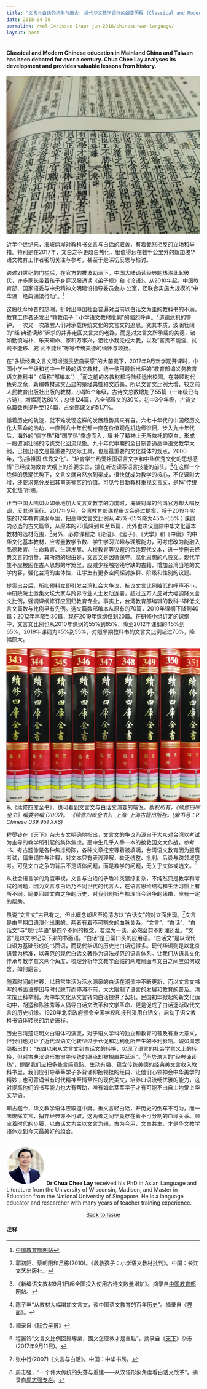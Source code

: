 ```yaml
---
title: "文言与白话的抗争与磨合: 近代华文教学语体的蜕变历程 (Classical and Modern Chinese Education)"
date: 2018-04-30
permalink: /vol-14/issue-1/apr-jun-2018/chinese-war-language/
layout: post
---
```


#### Classical and Modern Chinese education in Mainland China and Taiwan has been debated for over a century. **Chua Chee Lay** analyses its development and provides valuable lessons from history.

<img style="width: 650px; height: 410px;" src="/images/Vol-14-issue-1/chinese/Chinese1.jpg">

近半个世纪来，海峡两岸对教科书文言与白话的取舍，有着截然相反的立场和举措。特别是在2017年，文白之争更趋白热化，很值得远在数千公里外的新加坡华语文教育工作者密切关注与参考，甚至于是深切反思与检讨。

跨过21世纪的门槛后，在官方的推波助澜下，中国大陆诵读经典的热潮此起彼伏，许多家长带着孩子身穿汉服诵读《弟子规》和《论语》。从2010年起，中国教育部、国家语委与中央精神文明建设指导委员会办
公室，还联合实施大规模的“中华诵：经典诵读行动”。[^1]

这股抚今悼昔的热潮，折射出中国社会普遍对当前以白话文为主的教科书的不满，教育工作者还发出“救救孩子：小学语文教材批判”的强烈呼声。[^2]道德危机的警钟，一次又一次敲醒人们对承载传统文化的文言文的追思。究其本质，波澜壮阔的“经 典诵读热”诉求的并非走回文言文的老路，而是对文言文所承载的美德，诸如勤慎端朴、乐天知命、家和万事兴，牺牲小我完成大我，以及“富贵不能淫、贫贱不能移、威
武不能屈”等等传统美德的缅怀与颂扬。

在“多读经典文言文可增强民族自豪感”的大前提下，2017年9月新学期开课时，中国小学一年级和初中一年级的语文教材，统一使用最新出炉的“教育部编义务教育语文教科书”（简称“部编本”）,[^3]而之前的各教材都将陆续退出校园。在兼顾时代色彩之余，新编教材选文凸显的是经典性和文质美，所以文言文比例大增，较之前人民教育出版社出版的教材，小学6个年级，古诗文总数增加了55篇（一年级已有古诗），增幅高达80%；总计124篇，占全部课文的30%。初中3个年级，古诗文总篇数也提升至124篇，占全部课文的51.7%。

循着历史的轨迹，就不难发现这样的发展趋势其来有自。六七十年代的中国经历文化大革命的浩劫，一直到八十年代都一直在价值观危机边缘徘徊，步入九十年代后，海外的“儒学热”和“国学热”乘虚而入，填
补了精神上无所依托的空白，形成一股波澜壮阔的传统文化回流现象。九十年代中期的全日制普通高中语文教学大纲，已提出语文是最重要的交际工具，也是最重要的文化载体的观点。2000年，“弘扬祖国
优秀文化”、“培育学生热爱祖国语言文字和中华优秀文化的思想感情”已经成为教育大纲上的首要宗旨，排在听说读写语言技能的前头。[^4]在这样一个绝佳的思潮优势下，文言文就自然水到渠成，很快就成为教学的核心，不仅课时大增，还要求充分发掘其审美鉴赏的价值。可见今日新教材重视文言文，是拜“传统文化热”所赐。

正当中国大陆如火如荼地加大文言文教学的力度时，海峡对岸的台湾官方却大唱反调，反其道而行。2017年9月，台湾教育部课程审议会通过提案，将于2019年实施的12年教育课纲草案，把高中文言文比例从
45%–65%降为45%–55%；课纲内必选的古文篇章，从原本的20篇降到10至15篇，此外也决议删除中华文化基本教材的选材范围，[^5]另外，必修课程之《论语》、《孟子》、《大学》和《中庸》的中华文化基本教材，应考量教学节数、学生学习兴趣与理解能力，可考虑改为能融入品德教育、生命教育、生涯发展、人权教育等议题的合适现代文本，进一步删去经典文言的份量。其所持的理由是，文言文是因循保守、腐化思想的八股文。现代学生不应被困在古人思想的牢笼里，应减少接触抱残守缺的古籍，增加台湾当地的文学内容，强化台湾的主体性，让学生有更多空间探讨族群、阶级和性别的议题。

提案出台后，所如预料立即引发台湾社会大争议，抗议文言比例降低的呼声不小，中研院院士邀集文坛大家与跨界专业人士发动连署，超过五万人反对大幅调降文言文比例，强调课纲修订应回归教育专业。事实上，台湾教育部编辑的教科书降低文言文篇数与比例早有先例。选文篇数部编本从原有的70篇，2010年课纲下降到40篇；2012年再降到30篇，现在2019年课纲仅剩20篇。在研修小组订定的课纲中，文言文比例也从2010年课纲的55%到65%，降至2012年课纲的45%到65%，2019年课纲为45%到55%，对照早期教科书的文言文比例超过70%，降幅颇大。

<img style="width: 650px; height: 400px;" src="/images/Vol-14-issue-1/chinese/Chinese2.JPG">
<div style="background-color: white;">从《续修四库全书》，也可看到文言文与白话文演变的端倪。<i>版权所有，《续修四库全书》编委会编 (2002)。
《续修四库全书》。上海: 上海古籍出版社。(索书号：R Chinese 039.951 XXS)</i></div>

程晏铃在《天下》杂志专文明确地指出，文言文的争议乃源自于大众对台湾以考试为主导的教学所引起的集体焦虑。高中生几乎人手一本的抢救国文大作战，参考书、考古题像是各种焦虑纷陈，各种文章挖空等着被填满，台湾语文教育因为服膺考试，偏重词性与注释，对文本只有表浅理解，缺乏统整、批判、后设与跨领域思考。可见文白之争的背后不是语体问题，而是教学的问题，无关乎文体或选文。[^6]

从社会语言学的角度审视，文言与白话的矛盾冲突错综复杂，不纯然只是教学和考试的问题，因为文言与白话乃不同世代的代言人，在语言思维结构和生活习惯上有所不同。简要回顾文白之争的历史，对我们剖析与梳理当今纷争的缘由，应有一定的帮助。

虽说“文言文”古已有之，但此概念却迟至晚清方以“白话文”的对立面出现。[^7]文言是由早期口语演化出来的，两者有着不可割舍的血脉关系。“文言”、“白话”、“白话文”与“现代华语”是四个不同的概念，若混为一谈，必然会剪不断理还乱。“文言”是以文字记录下来的书面语。“白话”是日常口头的应用语。“白话文”是以现代口语为基础形成的书面语，而现代华语的历史比白话短得多。现代华语则是以北京语音为标准，以典范的现代白话文著作为语法规范的语言体系。让我们从语言文化传承与教学意义两个角度，梳理分析华文教学面临的两难局面与文白之间应如何取舍，如何磨合。

随着时间的推移，以日常生活为活水源泉的白话在潮流中不断更新，而以文言文书写的书面语却因与时代脱节而停滞不前，大大限制了语言的发展和教育的普及。清末废止科举制，为中华文化从文言转向白话提供了契机。民国初年掀起的新文化运动中，胡适和陈独秀等人倡导白话文改革和文学革命，更是促成了白话逐渐取代文言的历史机缘。1920年北京政府颁令全国学校和报刊采用白话文，启动了语文教科书语体转换的历史进程。

历史已清楚证明文白语体的演变，对于语文学科的独立和教育的普及有重大意义，但我们也见证了近代汉语文化转型过于仓促和功利化所产生的不利影响。诚如周志强指出的：“五四以来从文言文到白话文的转换，实现了语言的社会学意义上的转换，但对古典汉语形象审美传统的继承却被搁置并延迟”。[^8]声势浩大的“经典诵读热”，提醒我们应把多些言简意赅、生动有趣、蕴含传统美德的经典美文言收入教科书里。我们应引导莘莘学子多背诵抑扬顿挫的经典，让他们心领神会中华美学的精妙；也可背诵带有时代精神至情至性的现代美文，培养口语流畅优雅的能力，这对提高他们的书写能力也大有帮助，唯有如此莘莘学子才有可能不由自主地爱上华文华语。

知古鑑今，华文教学语体应取道中庸。重文言轻白话，开历史的倒车不可为，而一味废除文言，摒弃经典亦不可取，这两者之间毕竟存在着不可分割的血缘关系。顺应着时代的步履，以白话文为主以文言为辅，古为今用，文白共生，才是华文教学语体走到今天最美好的组合。

<br>
<div style="background-color: white;">
<img src="/images/Vol-14-issue-1/chinese/Chinese3.JPG" style="width: 100px; height: 100px;">
<b>Dr Chua Chee Lay</b> received his PhD in Asian Language and Literature from the University of Wisconsin, Madison, and Master in Education from the National University of Singapore. He is a language educator and researcher with many years of teacher training experience.
</div>

<a href="https://biblioasia.nlb.gov.sg/vol-14/issue-1/apr-jun-2018/"><center>Back to Issue</center></a>

#### **注释**
[^1]:[中国教育部网站](http://www.moe.gov.cn/jyb_xxgk/xxgk_jyta/jyta_yys/201611/t20161117_289194.html)  
[^2]:郭初阳、蔡朝阳和吕栋(2010)。《救救孩子：小学语文教材批判》。中国：长江文艺出版社。
[^3]:《新编语文教材9月1日起全国投入使用古诗文数量增加》。摘录自[中国教育部网站](http://www.moe.gov.cn/jyb_xwfb/xw_fbh/moe_2069/xwfbh_2017n/xwfb_20170828/mtbd_20170828/201708/t20170830_312738.html)。
[^4]:陈子丰“从教材大幅增加文言文，谈中国语文教育的百年历史”。摘录自《[界面](http://www.jiemian.com/article/1545417.html)》。 
[^5]:摘录自《[联合早报](http://www.zaobao.com.sg/realtime/china/story20170911-794322)》
[^6]:程晏铃“文言文比例回歸專業，國文怎麼教才是重點”。摘录自《[天下](https://www.cw.com.tw/article/article.action?id=5084897)》杂志(2017年9月11日)。 
[^7]:张中行(2007)《文言与白话》。中国：中华书局。
[^8]:周志强，“一个伟大传统的失落与重建——从汉语形象角度看白话文改革”。摘录自[周志强专栏](http://www.aisixiang.com/data/21630.html)。